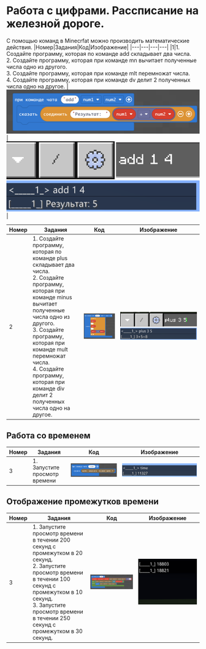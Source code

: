 # Работа с цифрами. Рассписание на железной дороге.
С помощью команд в Minecrfat можно производить математические действия.
|Номер|Задания|Код|Изображение|
|---|---|---|---|
|1|1. Создайте программу, которая по команде add складывает два числа. <br> 2. Создайте программу, которая при команде mn вычитает полученные числа одно из другого.<br>3. Создайте программу, которая при команде mlt перемножат числа. <br> 4. Создайте программу, которая при команде dv делит 2 полученных числа одно на другое. |<img src = "img/add01.png">|<img src = "img/add03.png"> <img src = "img/add02.png">|

|Номер|Задания|Код|Изображение|
|---|---|---|---|
|2|1. Создайте программу, которая по команде plus складывает два числа. <br> 2. Создайте программу, которая при команде minus вычитает полученные числа одно из другого.<br>3. Создайте программу, которая при команде mult перемножат числа. <br> 4. Создайте программу, которая при команде div делит 2 полученных числа одно на другое. |<img src = "img/plus01.png">|<img src = "img/plus02.png"> <img src = "img/plus03.png">|

## Работа со временем
|Номер|Задания|Код|Изображение|
|---|---|---|---|
|3|1. Запустите просмотр времени|<img src = "img/time01.png">|<img src = "img/time02.png">|

## Отображение промежутков времени

|Номер|Задания|Код|Изображение|
|---|---|---|---|
|3|1. Запустите просмотр времени в течении 200 секунд с промежутком в 20 секунд. <br> 2. Запустите просмотр времени в течении 100 секунд с промежутком в 10 секунд.<br> 3. Запустите просмотр времени в течении 250 секунд с промежутком в 30 секунд.|<img src = "img/time05.png">|<img src = "img/time04.png">|
